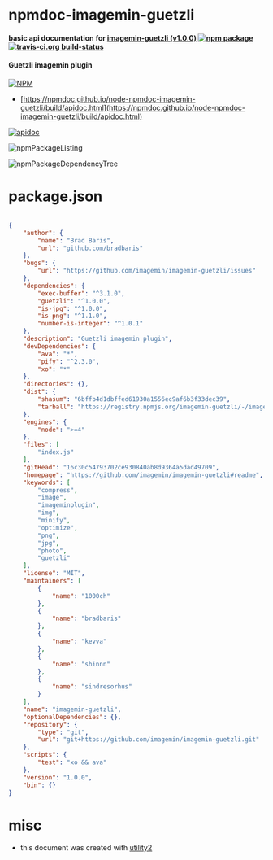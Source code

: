 # npmdoc-imagemin-guetzli

#### basic api documentation for  [imagemin-guetzli (v1.0.0)](https://github.com/imagemin/imagemin-guetzli#readme)  [![npm package](https://img.shields.io/npm/v/npmdoc-imagemin-guetzli.svg?style=flat-square)](https://www.npmjs.org/package/npmdoc-imagemin-guetzli) [![travis-ci.org build-status](https://api.travis-ci.org/npmdoc/node-npmdoc-imagemin-guetzli.svg)](https://travis-ci.org/npmdoc/node-npmdoc-imagemin-guetzli)

#### Guetzli imagemin plugin

[![NPM](https://nodei.co/npm/imagemin-guetzli.png?downloads=true&downloadRank=true&stars=true)](https://www.npmjs.com/package/imagemin-guetzli)

- [https://npmdoc.github.io/node-npmdoc-imagemin-guetzli/build/apidoc.html](https://npmdoc.github.io/node-npmdoc-imagemin-guetzli/build/apidoc.html)

[![apidoc](https://npmdoc.github.io/node-npmdoc-imagemin-guetzli/build/screenCapture.buildCi.browser.%252Ftmp%252Fbuild%252Fapidoc.html.png)](https://npmdoc.github.io/node-npmdoc-imagemin-guetzli/build/apidoc.html)

![npmPackageListing](https://npmdoc.github.io/node-npmdoc-imagemin-guetzli/build/screenCapture.npmPackageListing.svg)

![npmPackageDependencyTree](https://npmdoc.github.io/node-npmdoc-imagemin-guetzli/build/screenCapture.npmPackageDependencyTree.svg)



# package.json

```json

{
    "author": {
        "name": "Brad Baris",
        "url": "github.com/bradbaris"
    },
    "bugs": {
        "url": "https://github.com/imagemin/imagemin-guetzli/issues"
    },
    "dependencies": {
        "exec-buffer": "^3.1.0",
        "guetzli": "^1.0.0",
        "is-jpg": "^1.0.0",
        "is-png": "^1.1.0",
        "number-is-integer": "^1.0.1"
    },
    "description": "Guetzli imagemin plugin",
    "devDependencies": {
        "ava": "*",
        "pify": "^2.3.0",
        "xo": "*"
    },
    "directories": {},
    "dist": {
        "shasum": "6bffb4d1dbffed61930a1556ec9af6b3f33dec39",
        "tarball": "https://registry.npmjs.org/imagemin-guetzli/-/imagemin-guetzli-1.0.0.tgz"
    },
    "engines": {
        "node": ">=4"
    },
    "files": [
        "index.js"
    ],
    "gitHead": "16c30c54793702ce930840ab8d9364a5dad49709",
    "homepage": "https://github.com/imagemin/imagemin-guetzli#readme",
    "keywords": [
        "compress",
        "image",
        "imageminplugin",
        "img",
        "minify",
        "optimize",
        "png",
        "jpg",
        "photo",
        "guetzli"
    ],
    "license": "MIT",
    "maintainers": [
        {
            "name": "1000ch"
        },
        {
            "name": "bradbaris"
        },
        {
            "name": "kevva"
        },
        {
            "name": "shinnn"
        },
        {
            "name": "sindresorhus"
        }
    ],
    "name": "imagemin-guetzli",
    "optionalDependencies": {},
    "repository": {
        "type": "git",
        "url": "git+https://github.com/imagemin/imagemin-guetzli.git"
    },
    "scripts": {
        "test": "xo && ava"
    },
    "version": "1.0.0",
    "bin": {}
}
```



# misc
- this document was created with [utility2](https://github.com/kaizhu256/node-utility2)
